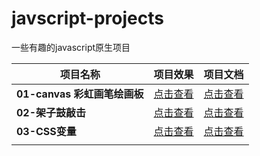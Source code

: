 # javscript-projects
一些有趣的javascript原生项目

| 项目名称                     | 项目效果                                                     | 项目文档                                                     |
| ---------------------------- | ------------------------------------------------------------ | ------------------------------------------------------------ |
| **01-canvas 彩虹画笔绘画板** | [点击查看](https://v833.github.io/javscript-projects/01-Rainbow-brush-painting-board/) | [点击查看](https://github.com/v833/javscript-projects/tree/main/01-Rainbow-brush-painting-board) |
| **02-架子鼓敲击**            | [点击查看](https://v833.github.io/javscript-projects/02-JavaScript%20Drum%20Kit/) | [点击查看](https://github.com/v833/javscript-projects/tree/main/02-JavaScript%20Drum%20Kit) |
| **03-CSS变量**               | [点击查看](https://v833.github.io/javscript-projects/03-CSS%20Variables/) | [点击查看](https://github.com/v833/javscript-projects/tree/main/03-CSS%20Variables) |
|                              |                                                              |                                                              |

